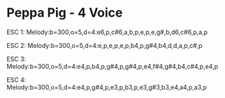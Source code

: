 # Peppa Pig - 4 Voice

ESC 1:
Melody:b=300,o=5,d=4:e6,p,c#6,a,b,p,e,p,e,g#,b,d6,c#6,p,a,p

ESC 2:
Melody:b=300,o=5,d=4:e,p,e,p,e,p,b4,p,g#4,b4,d,d,a,p,c#,p

ESC 3:
Melody:b=300,o=5,d=4:e4,p,b4,p,g#4,p,g#4,p,e4,f#4,g#4,b4,c#4,p,e4,p

ESC 4:
Melody:b=300,o=5,d=4:e4,p,g#4,p,e3,p,b3,p,e3,g#3,b3,e4,a4,p,a3,p
